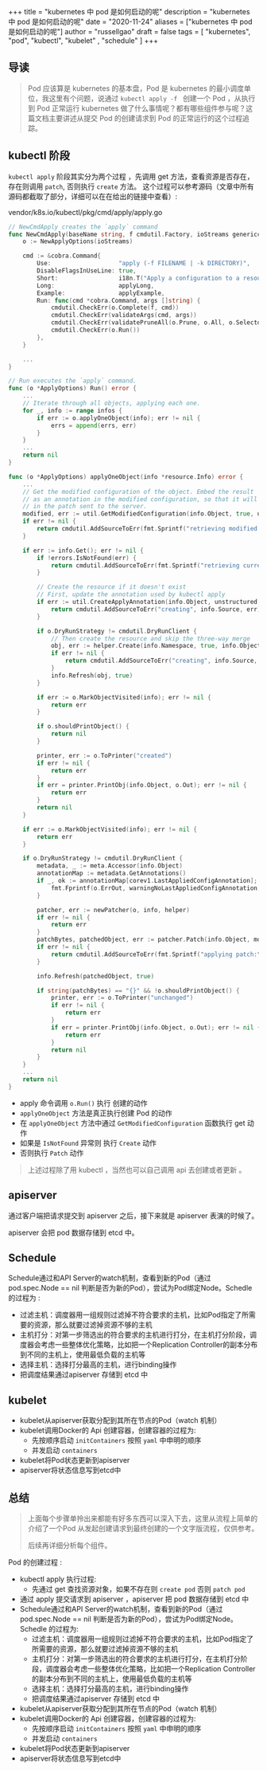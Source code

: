 +++
title = "kubernetes 中 pod 是如何启动的呢"
description = "kubernetes 中 pod 是如何启动的呢"
date = "2020-11-24"
aliases = ["kubernetes 中 pod 是如何启动的呢"]
author = "russellgao"
draft = false
tags = [
    "kubernetes",
    "pod",
    "kubectl",
    "kubelet" ,
    "schedule"
]
+++

## 导读
> Pod 应该算是 kubernetes 的基本盘，Pod 是 kubernetes 的最小调度单位，我这里有个问题，说通过 `kubectl apply -f `
> 创建一个 Pod ，从执行到 Pod 正常运行 kubernetes 做了什么事情呢？都有哪些组件参与呢？这篇文档主要讲述从提交 Pod 的创建请求到
>Pod 的正常运行的这个过程追踪。

## kubectl 阶段
`kubectl apply` 阶段其实分为两个过程 ，先调用 get 方法，查看资源是否存在，存在则调用 `patch`, 否则执行 `create` 方法。
这个过程可以参考源码（文章中所有源码都截取了部分，详细可以在在给出的链接中查看）: 

vendor/k8s.io/kubectl/pkg/cmd/apply/apply.go
```go
// NewCmdApply creates the `apply` command
func NewCmdApply(baseName string, f cmdutil.Factory, ioStreams genericclioptions.IOStreams) *cobra.Command {
	o := NewApplyOptions(ioStreams)

	cmd := &cobra.Command{
		Use:                   "apply (-f FILENAME | -k DIRECTORY)",
		DisableFlagsInUseLine: true,
		Short:                 i18n.T("Apply a configuration to a resource by filename or stdin"),
		Long:                  applyLong,
		Example:               applyExample,
		Run: func(cmd *cobra.Command, args []string) {
			cmdutil.CheckErr(o.Complete(f, cmd))
			cmdutil.CheckErr(validateArgs(cmd, args))
			cmdutil.CheckErr(validatePruneAll(o.Prune, o.All, o.Selector))
			cmdutil.CheckErr(o.Run())
		},
	}

	...
}
```

```go
// Run executes the `apply` command.
func (o *ApplyOptions) Run() error {
	...
	// Iterate through all objects, applying each one.
	for _, info := range infos {
		if err := o.applyOneObject(info); err != nil {
			errs = append(errs, err)
		}
	}
	...
	return nil
}
```

```go
func (o *ApplyOptions) applyOneObject(info *resource.Info) error {
	...
	// Get the modified configuration of the object. Embed the result
	// as an annotation in the modified configuration, so that it will appear
	// in the patch sent to the server.
	modified, err := util.GetModifiedConfiguration(info.Object, true, unstructured.UnstructuredJSONScheme)
	if err != nil {
		return cmdutil.AddSourceToErr(fmt.Sprintf("retrieving modified configuration from:\n%s\nfor:", info.String()), info.Source, err)
	}

	if err := info.Get(); err != nil {
		if !errors.IsNotFound(err) {
			return cmdutil.AddSourceToErr(fmt.Sprintf("retrieving current configuration of:\n%s\nfrom server for:", info.String()), info.Source, err)
		}

		// Create the resource if it doesn't exist
		// First, update the annotation used by kubectl apply
		if err := util.CreateApplyAnnotation(info.Object, unstructured.UnstructuredJSONScheme); err != nil {
			return cmdutil.AddSourceToErr("creating", info.Source, err)
		}

		if o.DryRunStrategy != cmdutil.DryRunClient {
			// Then create the resource and skip the three-way merge
			obj, err := helper.Create(info.Namespace, true, info.Object)
			if err != nil {
				return cmdutil.AddSourceToErr("creating", info.Source, err)
			}
			info.Refresh(obj, true)
		}

		if err := o.MarkObjectVisited(info); err != nil {
			return err
		}

		if o.shouldPrintObject() {
			return nil
		}

		printer, err := o.ToPrinter("created")
		if err != nil {
			return err
		}
		if err = printer.PrintObj(info.Object, o.Out); err != nil {
			return err
		}
		return nil
	}

	if err := o.MarkObjectVisited(info); err != nil {
		return err
	}

	if o.DryRunStrategy != cmdutil.DryRunClient {
		metadata, _ := meta.Accessor(info.Object)
		annotationMap := metadata.GetAnnotations()
		if _, ok := annotationMap[corev1.LastAppliedConfigAnnotation]; !ok {
			fmt.Fprintf(o.ErrOut, warningNoLastAppliedConfigAnnotation, o.cmdBaseName)
		}

		patcher, err := newPatcher(o, info, helper)
		if err != nil {
			return err
		}
		patchBytes, patchedObject, err := patcher.Patch(info.Object, modified, info.Source, info.Namespace, info.Name, o.ErrOut)
		if err != nil {
			return cmdutil.AddSourceToErr(fmt.Sprintf("applying patch:\n%s\nto:\n%v\nfor:", patchBytes, info), info.Source, err)
		}

		info.Refresh(patchedObject, true)

		if string(patchBytes) == "{}" && !o.shouldPrintObject() {
			printer, err := o.ToPrinter("unchanged")
			if err != nil {
				return err
			}
			if err = printer.PrintObj(info.Object, o.Out); err != nil {
				return err
			}
			return nil
		}
	}
	...
	return nil
}
```

- apply 命令调用 `o.Run()` 执行 创建的动作
- `applyOneObject` 方法是真正执行创建 Pod 的动作
- 在 `applyOneObject` 方法中通过 `GetModifiedConfiguration` 函数执行 get 动作
- 如果是 `IsNotFound` 异常则 执行 `Create` 动作
- 否则执行 `Patch` 动作


> 上述过程除了用 kubectl ，当然也可以自己调用 api 去创建或者更新 。 

## apiserver 
通过客户端把请求提交到 apiserver 之后，接下来就是 apiserver 表演的时候了。

apiserver 会把 pod 数据存储到 etcd 中。

## Schedule
Schedule通过和API Server的watch机制，查看到新的Pod（通过 pod.spec.Node == nil 判断是否为新的Pod），尝试为Pod绑定Node。Schedle 的过程为 :

- 过滤主机：调度器用一组规则过滤掉不符合要求的主机，比如Pod指定了所需要的资源，那么就要过滤掉资源不够的主机
- 主机打分：对第一步筛选出的符合要求的主机进行打分，在主机打分阶段，调度器会考虑一些整体优化策略，比如把一个Replication Controller的副本分布到不同的主机上，使用最低负载的主机等
- 选择主机：选择打分最高的主机，进行binding操作
- 把调度结果通过apiserver 存储到 etcd 中

## kubelet
- kubelet从apiserver获取分配到其所在节点的Pod（watch 机制）
- kubelet调用Docker的 Api 创建容器，创建容器的过程为:
    - 先按顺序启动 `initContainers` 按照 `yaml` 中申明的顺序
    - 并发启动 `containers`
- kubelet将Pod状态更新到apiserver
- apiserver将状态信息写到etcd中


## 总结
> 上面每个步骤单拎出来都能有好多东西可以深入下去，这里从流程上简单的介绍了一个Pod 从发起创建请求到最终创建的一个文字版流程，仅供参考。
>
> 后续再详细分析每个组件。

Pod 的创建过程 :

- kubectl apply 执行过程: 
    - 先通过 get 查找资源对象，如果不存在则 `create pod` 否则 `patch pod`
- 通过 apply 提交请求到 apiserver ，apiserver 把 pod 数据存储到 etcd 中
- Schedule通过和API Server的watch机制，查看到新的Pod（通过 pod.spec.Node == nil 判断是否为新的Pod），尝试为Pod绑定Node。Schedle 的过程为:
    - 过滤主机：调度器用一组规则过滤掉不符合要求的主机，比如Pod指定了所需要的资源，那么就要过滤掉资源不够的主机
    - 主机打分：对第一步筛选出的符合要求的主机进行打分，在主机打分阶段，调度器会考虑一些整体优化策略，比如把一个Replication Controller的副本分布到不同的主机上，使用最低负载的主机等
    - 选择主机：选择打分最高的主机，进行binding操作
    - 把调度结果通过apiserver 存储到 etcd 中
- kubelet从apiserver获取分配到其所在节点的Pod（watch 机制）
- kubelet调用Docker的 Api 创建容器，创建容器的过程为:
    - 先按顺序启动 `initContainers` 按照 `yaml` 中申明的顺序
    - 并发启动 `containers`
- kubelet将Pod状态更新到apiserver
- apiserver将状态信息写到etcd中
